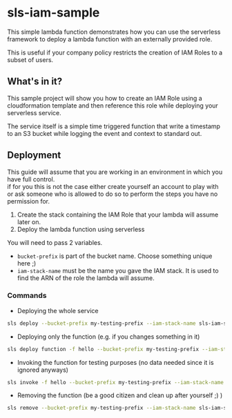 # sls-iam-sample

This simple lambda function demonstrates how you can use the serverless framework to deploy a lambda function with an
externally provided role.

This is useful if your company policy restricts the creation of IAM Roles to a subset of users.

## What's in it?

This sample project will show you how to create an IAM Role using a cloudformation template and then reference this
role while deploying your serverless service.

The service itself is a simple time triggered function that write a timestamp to an S3 bucket while logging the event and
context to standard out.

## Deployment

This guide will assume that you are working in an environment in which you have full control.\
if for you this is not the case either create yourself an account to play with or ask someone who is allowed to do so to
perform the steps you have no permission for.

1. Create the stack containing the IAM Role that your lambda will assume later on.
2. Deploy the lambda function using serverless

You will need to pass 2 variables.

- `bucket-prefix` is part of the bucket name. Choose something unique here ;)
- `iam-stack-name` must be the name you gave the IAM stack. It is used to find the ARN of the role the lambda will assume.

### Commands

- Deploying the whole service

```sh
sls deploy --bucket-prefix my-testing-prefix --iam-stack-name sls-iam-sample
```

- Deploying only the function (e.g. if you changes something in it)

```sh
sls deploy function -f hello --bucket-prefix my-testing-prefix --iam-stack-name sls-iam-sample
```

- Invoking the function for testing purposes (no data needed since it is ignored anyways)

```sh
sls invoke -f hello --bucket-prefix my-testing-prefix --iam-stack-name sls-iam-sample
```

- Removing the function (be a good citizen and clean up after yourself ;) )

```sh
sls remove --bucket-prefix my-testing-prefix --iam-stack-name sls-iam-sample
```
